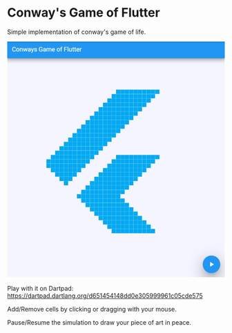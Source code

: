 # Conway's Game of Flutter

Simple implementation of conway's game of life.

![alt text](./screenshot.jpg "Screenshot")

Play with it on Dartpad: https://dartpad.dartlang.org/d651454148dd0e305999961c05cde575

Add/Remove cells by clicking or dragging with your mouse.

Pause/Resume the simulation to draw your piece of art in peace.
